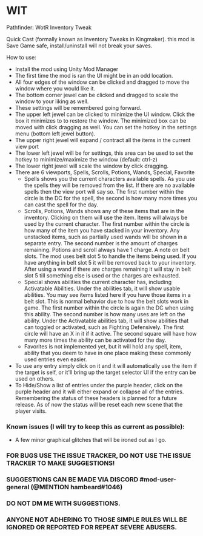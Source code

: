 # WIT
 Pathfinder: WotR Inventory Tweak


Quick Cast (formally known as Inventory Tweaks in Kingmaker).
this mod is Save Game safe, install/uninstall will not break your saves.

How to use:
* Install the mod using Unity Mod Manager
* The first time the mod is ran the UI might be in an odd location.
* All four edges of the window can be clicked and dragged to move the window where you would like it.
* The bottom corner jewel can be clicked and dragged to scale the window to your liking as well.
* These settings will be remembered going forward.
* The upper left jewel can be clicked to minimize the UI window.  Click the box it minimizes to to restore the window.  The minimized box can be moved with click dragging as well. You can set the hotkey in the settings menu (bottom left jewel button).
* The upper right jewel will expand / contract all the items in the current view port
* The lower left jewel will be for settings, this area can be used to set the hotkey to minimize/maximize the window (default: ctrl-z)
* The lower right jewel will scale the window by click dragging.
* There are 6 viewports, Spells, Scrolls, Potions, Wands, Special, Favorite
  * Spells shows you the current characters available spells. As you use the spells they will be removed from the list.  If there are no available spells then the view port will say so. The first number within the circle is the DC for the spell, the second is how many more times you can cast the spell for the day.
  * Scrolls, Potions, Wands shows any of these items that are in the inventory.  Clicking on them will use the item.  Items will always be used by the current character. The first number within the circle is how many of the item you have stacked in your inventory.  Any unstacked items, such as partially used wands will be shown in a separate entry. The second number is the amount of charges remaining.  Potions and scroll always have 1 charge.  A note on belt slots.  The mod uses belt slot 5 to handle the items being used.  If you have anything in belt slot 5 it will be removed back to your inventory.  After using a wand if there are charges remaining it will stay in belt slot 5 till something else is used or the charges are exhausted.
  * Special shows abilities the current character has, including Activatable Abilities.  Under the abilities tab, it will show usable abilities.  You may see items listed here if you have those items in a belt slot.  This is normal behavior due to how the belt slots work in game. The first number within the circle is again the DC when using this ability. The second number is how many uses are left on the ability.  Under the Activatable abilities tab, it will show abilities that can toggled or activated, such as Fighting Defensively.  The first circle will have an X in it if it active. The second square will have how many more times the ability can be activated for the day.
  * Favorites is not implemented yet, but it will hold any spell, item, ability that you deem to have in one place making these commonly used entries even easier.
* To use any entry simply click on it and it will automatically use the item if the target is self, or it'll bring up the target selector UI if the entry can be used on others.
* To Hide/Show a list of entries under the purple header, click on the purple header and it will either expand or collapse all of the entries.  Remembering the status of these headers is planned for a future release.  As of now the status will be reset each new scene that the player visits.

### Known issues (I will try to keep this as current as possible):
* A few minor graphical glitches that will be ironed out as I go.

### FOR BUGS USE THE ISSUE TRACKER, DO NOT USE THE ISSUE TRACKER TO MAKE SUGGESTIONS!
### SUGGESTIONS CAN BE MADE VIA DISCORD #mod-user-general (@MENTION hambeard#1046)
### DO NOT DM ME WITH SUGGESTIONS.
### ANYONE NOT ADHERING TO THOSE SIMPLE RULES WILL BE IGNORED OR REPORTED FOR REPEAT SEVERE ABUSERS.
